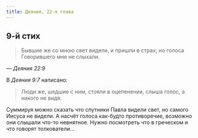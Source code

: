 ```yaml
---
title: Деяния, 22-я глава
---
```


## 9-й стих

> Бывшие же со мною свет видели, и пришли в страх; но голоса Говорившего мне не слыхали.

— <cite>Деяния&nbsp;22:9</cite>

В <cite>Деяния&nbsp;9:7</cite> написано:

> Люди же, шедшие с ним, стояли в оцепенении, слыша голос, а никого не видя.

Суммируя можно сказать что спутники Павла видели свет, но самого Иисуса не видели. А насчёт голоса как-будто противоречие,
возможно они слышали что-то невнятное. Нужно посмотреть что в греческом и что говорят толкователи...
